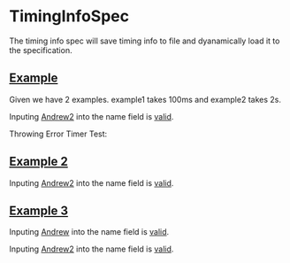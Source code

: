 # TimingInfoSpec

The timing info spec will save timing info to file and dyanamically load it to the specification.

## [Example](- "")

Given we have 2 examples. example1 takes 100ms and example2 takes 2s.

Inputing [Andrew2]( - "#firstName") into the name field is [valid](- "c:assert-true=checkFirstName(#firstName)").

Throwing Error Timer Test: [ ]( - "throwRuntimeException()")

## [Example 2]( - "Expected to Failed c:status=ExpectedToFail")

Inputing [Andrew2]( - "#firstName") into the name field is [valid](- "c:assert-false=checkFirstName(#firstName)").

## [Example 3]( - "Unimplemented c:status=Unimplemented")

Inputing [Andrew]( - "#firstName") into the name field is [valid](- "c:assert-true=checkFirstNameUnimpl(#firstName)").

Inputing [Andrew2]( - "#firstName") into the name field is [valid](- "c:assert-false=checkFirstNameUnimpl(#firstName)").
